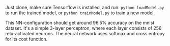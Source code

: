 Just clone, make sure Tensorflow is installed, and run:
`python loadModel.py` to run the trained model, or
`python trainModel.py` to train a new model.


This NN-configuration should get around 96.5% accuracy on the mnist dataset. It's a simple 3-layer perceptron, where each layer consists of 256 relu-activated neurons. The neural network uses softmax and cross entropy for its cost function.
